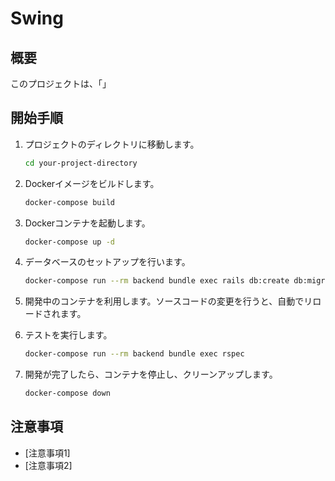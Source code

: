 # Swing

## 概要
このプロジェクトは、「」

## 開始手順

1. プロジェクトのディレクトリに移動します。

    ```bash
    cd your-project-directory
    ```

2. Dockerイメージをビルドします。

    ```bash
    docker-compose build
    ```

3. Dockerコンテナを起動します。

    ```bash
    docker-compose up -d
    ```

4. データベースのセットアップを行います。

    ```bash
    docker-compose run --rm backend bundle exec rails db:create db:migrate
    ```

5. 開発中のコンテナを利用します。ソースコードの変更を行うと、自動でリロードされます。

6. テストを実行します。

    ```bash
    docker-compose run --rm backend bundle exec rspec
    ```

7. 開発が完了したら、コンテナを停止し、クリーンアップします。

    ```bash
    docker-compose down
    ```

## 注意事項

- [注意事項1]
- [注意事項2]
